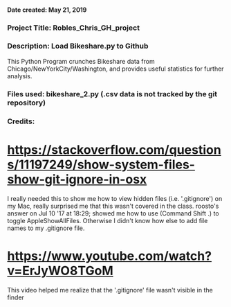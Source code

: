 #### Date created: May 21, 2019

### Project Title: Robles_Chris_GH_project

### Description: Load Bikeshare.py to Github
This Python Program crunches Bikeshare data from Chicago/NewYorkCity/Washington,
and provides useful statistics for further analysis.

### Files used: bikeshare_2.py (.csv data is not tracked by the git repository)

### Credits:
# https://stackoverflow.com/questions/11197249/show-system-files-show-git-ignore-in-osx
 I really needed this to show me how to view hidden files (i.e. '.gitignore') on my Mac, really surprised me that this wasn't covered in the class. roosto's answer on Jul 10 '17 at 18:29; showed me how to use (Command Shift .) to toggle AppleShowAllFiles. Otherwise I didn't know how else to add file names to my .gitignore file.

# https://www.youtube.com/watch?v=ErJyWO8TGoM
This video helped me realize that the '.gitignore' file wasn't visible in the finder

